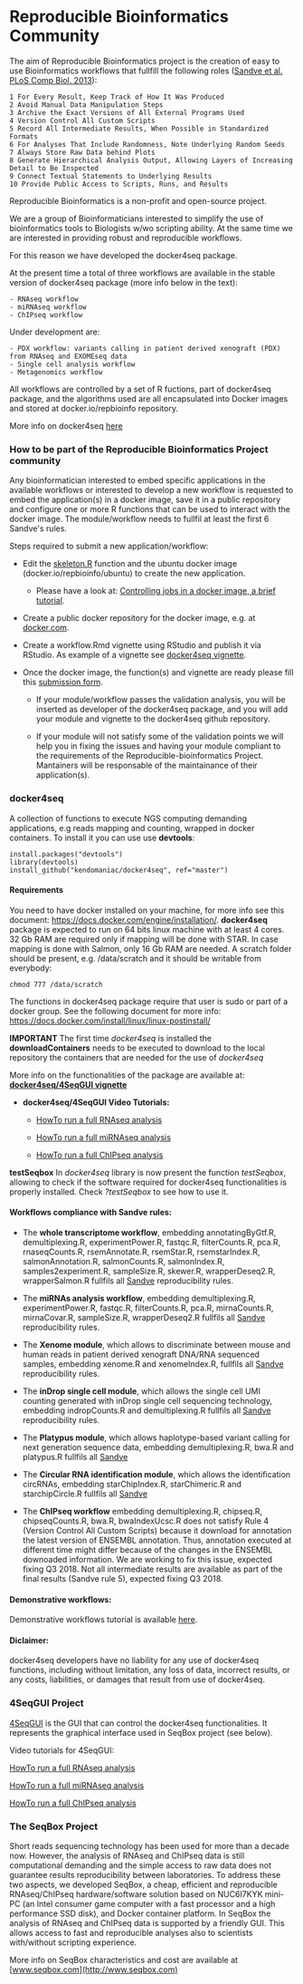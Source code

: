 # Reproducible Bioinformatics Community

The aim of Reproducible Bioinformatics project is the creation of easy to use Bioinformatics workflows that fullfill the following roles ([Sandve et al. PLoS Comp Biol. 2013](http://journals.plos.org/ploscompbiol/article?id=10.1371/journal.pcbi.1003285)):

    1 For Every Result, Keep Track of How It Was Produced
    2 Avoid Manual Data Manipulation Steps
    3 Archive the Exact Versions of All External Programs Used
    4 Version Control All Custom Scripts
    5 Record All Intermediate Results, When Possible in Standardized Formats
    6 For Analyses That Include Randomness, Note Underlying Random Seeds
    7 Always Store Raw Data behind Plots
    8 Generate Hierarchical Analysis Output, Allowing Layers of Increasing Detail to Be Inspected
    9 Connect Textual Statements to Underlying Results
    10 Provide Public Access to Scripts, Runs, and Results

Reproducible Bioinformatics is a non-profit and open-source project.

We are a group of Bioinformaticians interested to simplify the use of bioinformatics tools to Biologists w/wo scripting ability. At the same time we are interested in providing robust and reproducible workflows.

For this reason we have developed the docker4seq package.

At the present time a total of three workflows are available in the stable version of docker4seq package (more info below in the text):

    - RNAseq workflow
    - miRNAseq workflow
    - ChIPseq workflow

Under development are:

    - PDX workflow: variants calling in patient derived xenograft (PDX) from RNAseq and EXOMEseq data
    - Single cell analysis workflow
    - Metagenomics workflow

All workflows are controlled by a set of R fuctions, part of docker4seq package, and the algorithms used are all encapsulated into Docker images and stored at docker.io/repbioinfo repository.

More info on docker4seq [here](http://rpubs.com/rcaloger/293366)


### How to be part of the Reproducible Bioinformatics Project community


Any bioinformatician interested to embed specific applications in the available workflows or interested to develop a new workflow is requested to embed the application(s) in a docker image, save it in a public repository and configure one or more R functions that can be used to interact with the docker image. The module/workflow needs to fullfil at least the first 6 Sandve's rules. 

Steps required to submit a new application/workflow:

- Edit the [skeleton.R](https://github.com/kendomaniac/docker4seq/blob/devel/R/skeleton.R) function and the ubuntu docker image (docker.io/repbioinfo/ubuntu) to create the new application.


    + Please have a look at: [Controlling jobs in a docker image, a brief tutorial](http://rpubs.com/rcaloger/300960).
    
    
- Create a public docker repository for the docker image, e.g. at [docker.com](http://docker.com).

- Create a workflow.Rmd vignette using RStudio and publish it via RStudio. As example of a vignette see [docker4seq vignette](http://rpubs.com/rcaloger/293366).

- Once the docker image, the function(s) and vignette are ready please fill this [submission form](http://goo.gl/bb42EN). 

    + If your module/workflow passes the validation analysis, you will be inserted as developer of the docker4seq package, and you will add your module and vignette to the docker4seq github repository. 
    
    + If your module will not satisfy some of the validation points we will help you in fixing the issues and having your module compliant to the requirements of the Reproducible-bioinformatics Project. Mantainers will be responsable of the maintainance of their application(s).


### docker4seq 
A collection of functions to execute NGS computing demanding applications, e.g reads mapping and counting, wrapped in docker containers.
To install it you can use use **devtools**:

```
install.packages("devtools")
library(devtools)
install_github("kendomaniac/docker4seq", ref="master")
```

#### Requirements
You need to have docker installed on your machine, for more info see this document:
https://docs.docker.com/engine/installation/. 
**docker4seq** package is expected to run on 64 bits linux machine with at least 4 cores.  32 Gb RAM are required only if mapping will be done with STAR. In case mapping is done with Salmon, only 16 Gb RAM are needed.
A scratch folder should be present, e.g. /data/scratch and it should be writable from everybody:

```
chmod 777 /data/scratch
```

The functions in docker4seq package require that user is sudo or part of a docker group.
See the following document for more info:
https://docs.docker.com/install/linux/linux-postinstall/

**IMPORTANT** The first time *docker4seq* is installed the **downloadContainers** needs to be executed  to download to the local repository the containers that are needed for the use of *docker4seq*

More info on the functionalities of the package are available at: [**docker4seq/4SeqGUI vignette**](http://rpubs.com/rcaloger/293366)

- **docker4seq/4SeqGUI Video Tutorials:**

    + [HowTo run a full RNAseq analysis](https://www.youtube.com/playlist?list=PLN48SoNXrLRhTi9MYMysNI3O4fR0wt46D)
    
    + [HowTo run a full miRNAseq analysis](https://www.youtube.com/playlist?list=PLN48SoNXrLRix-Er5unoze68qE8vW46s-)
    
    + [HowTo run a full ChIPseq analysis](https://www.youtube.com/playlist?list=PLN48SoNXrLRhqjyPBGkDRTf0wNi4Y9Va2)


**testSeqbox**
In *docker4seq* library is now present the function *testSeqbox*, allowing to check if  the software required for docker4seq functionalities is properly installed. Check *?testSeqbox* to see how to use it.


#### Workflows compliance with Sandve rules:

- The **whole transcriptome workflow**, embedding annotatingByGtf.R, demultiplexing.R, experimentPower.R, fastqc.R, filterCounts.R, pca.R, rnaseqCounts.R, rsemAnnotate.R, rsemStar.R, rsemstarIndex.R, salmonAnnotation.R, salmonCounts.R, salmonIndex.R, samples2experiment.R, sampleSize.R, skewer.R, wrapperDeseq2.R, wrapperSalmon.R fullfils all [Sandve](http://journals.plos.org/ploscompbiol/article?id=10.1371/journal.pcbi.1003285) reproducibility rules. 

- The **miRNAs analysis workflow**, embedding demultiplexing.R, experimentPower.R, fastqc.R, filterCounts.R, pca.R, mirnaCounts.R, mirnaCovar.R, sampleSize.R, wrapperDeseq2.R fullfils all [Sandve](http://journals.plos.org/ploscompbiol/article?id=10.1371/journal.pcbi.1003285) reproducibility rules. 

- The **Xenome module**, which allows to discriminate between mouse and human reads in patient derived xenograft DNA/RNA sequenced samples, embedding xenome.R and xenomeIndex.R, fullfils all [Sandve](http://journals.plos.org/ploscompbiol/article?id=10.1371/journal.pcbi.1003285) reproducibility rules.

- The **inDrop single cell module**, which allows the single cell UMI counting generated with inDrop single cell sequencing technology, embedding indropCounts.R and demultiplexing.R fullfils all [Sandve](http://journals.plos.org/ploscompbiol/article?id=10.1371/journal.pcbi.1003285) reproducibility rules. 

- The **Platypus module**, which allows haplotype-based variant calling for next generation sequence data, embedding demultiplexing.R, bwa.R and platypus.R fullfils all [Sandve](http://journals.plos.org/ploscompbiol/article?id=10.1371/journal.pcbi.1003285)

- The **Circular RNA identification module**, which allows the identification circRNAs, embedding starChipIndex.R, starChimeric.R and starchipCircle.R fullfils all [Sandve](http://journals.plos.org/ploscompbiol/article?id=10.1371/journal.pcbi.1003285)

- The **ChIPseq workflow** embedding demultiplexing.R, chipseq.R, chipseqCounts.R, bwa.R, bwaIndexUcsc.R does not satisfy Rule 4 (Version Control All Custom Scripts) because it download for annotation the latest version of ENSEMBL annotation. Thus, annotation executed at different time might differ because of the changes in the ENSEMBL downoaded information. We are working to fix this issue, expected fixing Q3 2018. Not all intermediate results are available as part of the final results (Sandve rule 5), expected fixing Q3 2018.

#### Demonstrative workflows:

Demonstrative workflows tutorial is available [here](http://rpubs.com/rcaloger/360801).


#### Diclaimer:
docker4seq developers have no liability for any use of docker4seq functions, including without limitation, any loss of data, incorrect results, or any costs, liabilities, or damages that result from use of docker4seq. 

### 4SeqGUI Project

[4SeqGUI](https://github.com/mbeccuti/4SeqGUI) is the GUI that can control the docker4seq functionalities. It represents the graphical interface used in SeqBox project (see below).

Video tutorials for 4SeqGUI:

[HowTo run a full RNAseq analysis](https://www.youtube.com/playlist?list=PLN48SoNXrLRhTi9MYMysNI3O4fR0wt46D)

[HowTo run a full miRNAseq analysis](https://www.youtube.com/playlist?list=PLN48SoNXrLRix-Er5unoze68qE8vW46s-)

[HowTo run a full ChIPseq analysis](https://www.youtube.com/playlist?list=PLN48SoNXrLRhqjyPBGkDRTf0wNi4Y9Va2)


### The SeqBox Project

Short reads sequencing technology has been used for more than a decade now. However, the analysis of RNAseq and ChIPseq data is still computational demanding and the simple access to raw data does not guarantee results reproducibility between laboratories. To address these two aspects, we developed SeqBox, a cheap, efficient and reproducible RNAseq/ChIPseq hardware/software solution based on NUC6I7KYK mini-PC (an Intel consumer game computer with a fast processor and a high performance SSD disk), and Docker container platform. In SeqBox the analysis of RNAseq and ChIPseq data is supported by a friendly GUI. This allows access to fast and reproducible analyses also to scientists with/without scripting experience.

More info on SeqBox characteristics and cost are available at [www.seqbox.com](http://www.seqbox.com)



